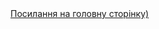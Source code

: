 <html>
	<head>
		<meta charset="UTF-8">
		<link href="styles.css" rel="stylesheet" type="text/css">
	</head>
	<body>
    		<a href="page1.html">Посилання на головну сторінку)</a>
	</body>
</html>
